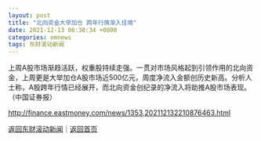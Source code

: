```yaml
---
layout: post
title: "北向资金大举加仓 跨年行情渐入佳境"
date: 2021-12-13 06:38:34 +0800
categories: emnews
tags: 东财滚动新闻
---
```


上周A股市场渐趋活跃，权重股持续走强。一贯对市场风格起到引领作用的北向资金，上周更是大举加仓A股市场近500亿元，周度净流入金额创历史新高。分析人士称，A股跨年行情已经展开，而北向资金创纪录的净流入将助推A股市场表现。（中国证券报）

<http://finance.eastmoney.com/news/1353,202112132210876463.html>

[返回东财滚动新闻](//finews.withounder.com/emnews/)｜[返回首页](//finews.withounder.com/)